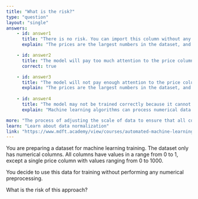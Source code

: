 ```yaml
---
title: "What is the risk?"
type: "question"
layout: "single"
answers:
    - id: answer1
      title: "There is no risk. You can import this column without any preprocessing"
      explain: "The prices are the largest numbers in the dataset, and may become the focus of some machine learning algorithms that prioritize large numbers."

    - id: answer2
      title: "The model will pay too much attention to the price column"
      correct: true

    - id: answer3
      title: "The model will not pay enough attention to the price column"
      explain: "The prices are the largest numbers in the dataset, and may become the focus of some machine learning algorithms that prioritize large numbers."
      
    - id: answer4
      title: "The model may not be trained correctly because it cannot process numerical data outside a range of 0 to 1"
      explain: "Machine learning algorithms can process numerical data on any range. However, data normalized around zero tends to work best."

more: "The process of adjusting the scale of data to ensure that all columns in a dataset are on a similar scale is called normalisation. Check out my video lesson to learn more."
learn: "Learn about data normalization"
link: "https://www.mdft.academy/view/courses/automated-machine-learning-with-mlnet/403051-loading-and-processing-data/1153086-introducing-numeric-data"
---
```


You are preparing a dataset for machine learning training. The dataset only has numerical columns. All columns have values in a range from 0 to 1, except a single price column with values ranging from 0 to 1000. 

You decide to use this data for training without performing any numerical preprocessing. 

What is the risk of this approach? 
